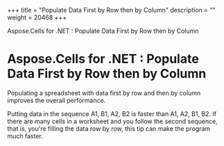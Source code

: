 +++
title = "Populate Data First by Row then by Column" 
description = "" 
weight = 20468 
+++

Aspose.Cells for .NET : Populate Data First by Row then by Column  

# Aspose.Cells for .NET : Populate Data First by Row then by Column


Populating a spreadsheet with data first by row and then by column improves the overall performance.

Putting data in the sequence A1, B1, A2, B2 is faster than A1, A2, B1, B2. If there are many cells in a worksheet and you follow the second sequence, that is, you're filling the data row by row, this tip can make the program much faster.

